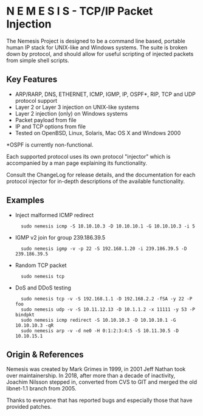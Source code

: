 N E M E S I S  -  TCP/IP Packet Injection
=========================================

The Nemesis Project is designed to be a command line based, portable
human IP stack for UNIX-like and Windows systems.  The suite is broken
down by protocol, and should allow for useful scripting of injected
packets from simple shell scripts.


Key Features
------------

* ARP/RARP, DNS, ETHERNET, ICMP, IGMP, IP, OSPF*, RIP, TCP and UDP
  protocol support
* Layer 2 or Layer 3 injection on UNIX-like systems
* Layer 2 injection (only) on Windows systems
* Packet payload from file
* IP and TCP options from file
* Tested on OpenBSD, Linux, Solaris, Mac OS X and Windows 2000

*OSPF is currently non-functional.

Each supported protocol uses its own protocol "injector" which is
accompanied by a man page explaining its functionality.

Consult the ChangeLog for release details, and the documentation for
each protocol injector for in-depth descriptions of the available
functionality.


Examples
--------

* Inject malformed ICMP redirect

        sudo nemesis icmp -S 10.10.10.3 -D 10.10.10.1 -G 10.10.10.3 -i 5

* IGMP v2 join for group 239.186.39.5

        sudo nemesis igmp -v -p 22 -S 192.168.1.20 -i 239.186.39.5 -D 239.186.39.5

* Random TCP packet

        sudo nemesis tcp

* DoS and DDoS testing

        sudo nemesis tcp -v -S 192.168.1.1 -D 192.168.2.2 -fSA -y 22 -P foo
        sudo nemesis udp -v -S 10.11.12.13 -D 10.1.1.2 -x 11111 -y 53 -P bindpkt
        sudo nemesis icmp redirect -S 10.10.10.3 -D 10.10.10.1 -G 10.10.10.3 -qR
        sudo nemesis arp -v -d ne0 -H 0:1:2:3:4:5 -S 10.11.30.5 -D 10.10.15.1


Origin & References
--------------------

Nemesis was created by Mark Grimes in 1999, in 2001 Jeff Nathan took
over maintainership.  In 2018, after more than a decade of inactivity,
Joachim Nilsson stepped in, converted from CVS to GIT and merged the
old libnet-1.1 branch from 2005.

Thanks to everyone that has reported bugs and especially those that have
provided patches.
